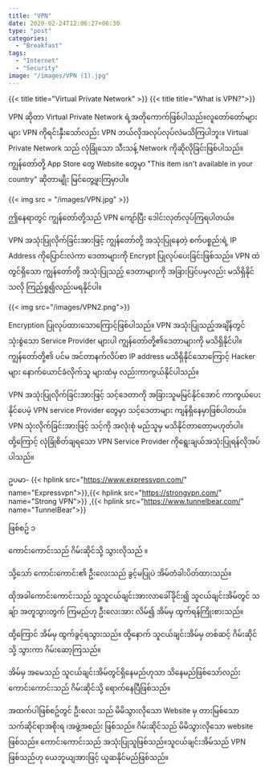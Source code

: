 ```yaml
---
title: "VPN"
date: 2020-02-24T12:06:27+06:30
type: "post"
categories: 
  - "Breakfast"
tags:
  - "Internet"
  - "Security"
image: "/images/VPN (1).jpg"
---
```

{{< title title="Virtual Private Network" >}}
{{< title title="What is VPN?">}}
<!--more-->



VPN ဆိုတာ Virtual Private Network ရဲ့အတိုကောက်ဖြစ်ပါသည်။လူတော်တော်များများ VPN ကိုရင်းနှီးသော်လည်း VPN ဘယ်လိုအလုပ်လုပ်လဲမသိကြပါဘူး။
Virtual Private Network သည် လုံခြုံသော သီးသန့် Network ကိုဆိုလိုခြင်းဖြစ်ပါသည်။
ကျွန်တော်တို့ App Store တွေ Website တွေမှာ 
"This item isn't available in your country" ဆိုတာမျိုး မြင်တွေ့ဖူးကြမှာပါ။ 

{{< img src = "/images/VPN.jpg" >}}

ဤနေရာတွင် ကျွန်တော်တို့သည် VPN ကျော်ပြီး ဒေါင်းလုတ်လုပ်ကြရပါတယ်။

VPN အသုံးပြုလိုက်ခြင်းအားဖြင့် ကျွန်တော်တို့ အသုံးပြုနေတဲ့ စက်ပစ္စည်းရဲ့   IP Address  ကိုပြောင်းလဲကာ ဒေတာများကို Encrypt ပြုလုပ်ပေးခြင်းဖြစ်သည်။ VPN ထဲတွင်ရှိသော ကျွန်တော်တို့ အသုံးပြုသည့် ဒေတာများကို အခြားပြင်ပမှလည်း မသိရှိနိုင်သလို ကြည့်ရှု၍လည်းမရနိုင်ပါ။ 


{{< img src="/images/VPN2.png">}}

Encryption ပြုလုပ်ထားသောကြောင့်ဖြစ်ပါသည်။ VPN အသုံးပြုသည့်အချိန်တွင် သုံးစွဲသော Service Provider များပါ ကျွန်တော်တို့၏ဒေတာများကို မသိရှိနိုင်ပါ။ကျွန်တော်တို့၏ ပင်မ အင်တာနက်လိပ်စာ IP address မသိရှိနိုင်သောကြောင့် Hacker များ နောက်ယောင်ခံလိုက်သူ များထံမှ လည်းကာကွယ်နိုင်ပါသည်။

VPN အသုံးပြုလိုက်ခြင်းအားဖြင့် သင့်ဒေတာကို အခြားသူမမြင်နိုင်အောင် ကာကွယ်ပေးနိုင်ပေမဲ့ VPN service Provider တွေမှာ သင့်ဒေတာများ ကျန်ရှိနေမှာဖြစ်ပါတယ်။ VPN သုံးလိုက်ခြင်းအားဖြင့် သင့်ကို အလုံးစုံ မည်သူမှ မသိနိုင်‌တာတော့မဟုတ်ပါ။ ထို့ကြောင့် လုံခြုံစိတ်ချရသော VPN Service Provider ကိုရွေးချယ်အသုံးပြုရန်လိုအပ်ပါသည်။

ဥပမာ-  {{< hplink src="https://www.expressvpn.com/" name="Expressvpn">}},{{< hplink src="https://strongvpn.com/" name="Strong VPN">}}  ,{{< hplink src="https://www.tunnelbear.com/" name="TunnelBear">}} 

ဖြစ်စဥ် ၁ 

ကောင်းကောင်းသည် ဂိမ်းဆိုင်သို့ သွားလိုသည် ။ 

သို့သော်  ကောင်းကောင်း၏ ဦးလေးသည် ခွင့်မပြုပဲ အိမ်တံခါးပိတ်ထားသည်။

ထိုအခါကောင်းကောင်းသည် သူ့သူငယ်ချင်းအားလာခေါ်ခိုင်း၍ သူငယ်ချင်းအိမ်တွင် သချ်ာ အတူသွားတွက် ကြမည်ဟု ဦးလေးအား လိမ်၍ အိမ်မှ ထွက်ရန်ကြိုးစားသည်။ 

ထို့ကြောင် အိမ်မှ ထွက်ခွင့်ရသွားသည်။ ထို့နောက် သူငယ်ချင်းအိမ်မှ တစ်ဆင့် ဂိမ်းဆိုင်သို့ သွားကာ ဂိမ်းဆော့ကြသည်။ 

အိမ်မှ အမေသည် သူငယ်ချင်းအိမ်တွင်ရှိနေမည်ဟုသာ  သိနေမည်ဖြစ်သော်လည်း ကောင်းကောင်းသည် ဂိမ်းဆိုင်သို့ ရောက်နေပြီဖြစ်သည်။ 

အထက်ပါဖြစ်စဥ်တွင်  ဦးလေး သည် မိမိသွားလိုသော Website မှ တားမြစ်သောသက်ဆိုင်ရာအစိုးရ ၊အဖွဲ့အစည်း ဖြစ်သည်။
ဂိမ်းဆိုင်သည် မိမိသွားလိုသော website ဖြစ်သည်။ ကောင်းကောင်းသည်  အသုံးပြုသူဖြစ်သည်။သူငယ်ချင်းအိမ်သည်  VPN ဖြစ်သည်ဟု ယေဘူယျအားဖြင့် ယူဆနိုင်မည်ဖြစ်သည်။ 


